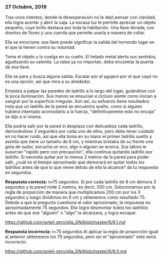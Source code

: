 ###  27 Octubre, 2019

Tras unos intentos, donde la desesperación no la dejó pensar con claridad, ella logra acertar y abrir la caja. La escasa luz le permite apreciar un objeto pequeño, cuyo brillo destaca por toda la habitación. Una llave dorada, con diseños de flores y una cuerda que permite usarla a manera de collar. 

Ella se emociona: esa llave puede significar la salida del horrendo lugar en el que la tienen contra su voluntad. 

Toma el objeto y lo cuelga en su cuello. El helado metal alerta sus sentidos, agudizando su valentía. La ratas ya no importan, debe encontrar la puerta de esa llave. 

Ella se para y busca alguna salida. Escalar por el agujero por el que cayó no es una opción, así que mira a su alrededor. 

Empieza a palpar las paredes de ladrillo a lo largo del lugar, guiándose con la poca iluminación. Sus manos se ensucian e incluso siente como inician a sangrar por la superficie irregular. Aún así, su esfuerzo tiene resultados: nota que un ladrillo de la pared se encuentra suelto, como si alguien hubiera intentado acomodarlo a la fuerza, "definitivamente esto no encaja" se dijo a sí misma. 

Ella podría salir por la pared si desplaza con delicadeza cada ladrillo, demorándose 3 segundos por cada uno de ellos, pero debe tener cuidado en no hacer ruido, así que ella toma en su mano el primer ladrillo suelto y asimila que tiene un tamaño de 8 cm, y mientras brotaba de su frente una gota de sudor, escucha un eco, algo o alguien se acerca. Sus labios le susurran "rapido pero con precaución", ella continua quitando ladrillo por ladrillo. Si necesita quitar por lo menos 2 metros de la pared para poder salir, ¿cuál es el tiempo aproximado que demorará en quitar todos los ladrillos antes de que lo que viene detrás de ella la alcance? da tu respuesta en segundos.

**Respuesta correcta:**
t≈75 segundos.
Si por cada ladrillo de 8 cm demora 3 segundos y la pared mide 2 metros, es decir, 200 cm. Solucionamos por la regla de proporción de manera que multiplicamos 200 cm por los 3 segundos y luego dividimos en 8 cm y obtenemos como resultado 75. Debido a que la pregunta cuestiona el valor aproximado, la respuesta es: aproximadamente 75 segundos.
Ella logra desmontar todos los ladrillos antes de que ese "alguien" o "algo" la alcanzara, y logra escapar.

https://github.com/soleil-zero/ella_GN/blob/master/6/6.1.md


**Respuesta incorrecta:**
t=75 segundos
Al aplicar la regla de proporción igual al anterior obtenemos los 75 segundos, pero sin el "aproximado" este seria incorrecto.

https://github.com/soleil-zero/ella_GN/blob/master/6/6.0.md

